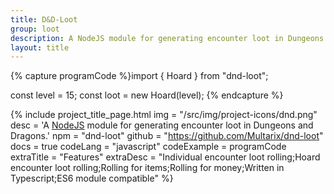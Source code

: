 ```yaml
---
title: D&D-Loot
group: loot
description: A NodeJS module for generating encounter loot in Dungeons and Dragons.
layout: title
---
```


{% capture programCode %}import { Hoard } from "dnd-loot";

const level = 15;
const loot = new Hoard(level);
{% endcapture %}


{% include project_title_page.html
	img			= "/src/img/project-icons/dnd.png"
	desc		= 'A <a class="open-in-new" href="https://nodejs.org">NodeJS</a> module for generating encounter loot in Dungeons and Dragons.'
	npm			= "dnd-loot"
	github		= "https://github.com/Multarix/dnd-loot"
	docs		= true
	codeLang	= "javascript"
	codeExample	= programCode
	extraTitle	= "Features"
	extraDesc	= "Individual encounter loot rolling;Hoard encounter loot rolling;Rolling for items;Rolling for money;Written in Typescript;ES6 module compatible"
%}